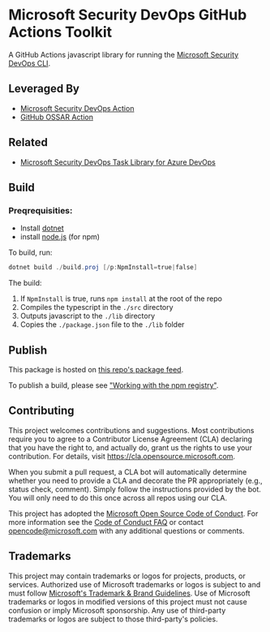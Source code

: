 # Microsoft Security DevOps GitHub Actions Toolkit

A GitHub Actions javascript library for running the [Microsoft Security DevOps CLI](https://aka.ms/msdo-nuget).

## Leveraged By

* [Microsoft Security DevOps Action](https://github.com/microsoft/security-devops-action)
* [GitHub OSSAR Action](https://github.com/github/ossar-action)

## Related

* [Microsoft Security DevOps Task Library for Azure DevOps](https://github.com/microsoft/security-devops-azdevops-task-lib)

## Build

### Preqrequisities:

* Install [dotnet](https://dotnet.microsoft.com/en-us/)
* install [node.js](https://nodejs.org/en) (for npm)

To build, run:
```powershell
dotnet build ./build.proj [/p:NpmInstall=true|false]
```

The build:
1. If `NpmInstall` is true, runs `npm install` at the root of the repo
1. Compiles the typescript in the `./src` directory
1. Outputs javascript to the `./lib` directory
1. Copies the `./package.json` file to the `./lib` folder

## Publish

This package is hosted on [this repo's package feed](https://github.com/microsoft/security-devops-azdevops-task-lib/pkgs/npm/security-devops-azdevops-task-lib).

To publish a build, please see ["Working with the npm registry"](https://docs.github.com/en/packages/working-with-a-github-packages-registry/working-with-the-npm-registry#authenticating-to-github-packages).

## Contributing

This project welcomes contributions and suggestions.  Most contributions require you to agree to a
Contributor License Agreement (CLA) declaring that you have the right to, and actually do, grant us
the rights to use your contribution. For details, visit https://cla.opensource.microsoft.com.

When you submit a pull request, a CLA bot will automatically determine whether you need to provide
a CLA and decorate the PR appropriately (e.g., status check, comment). Simply follow the instructions
provided by the bot. You will only need to do this once across all repos using our CLA.

This project has adopted the [Microsoft Open Source Code of Conduct](https://opensource.microsoft.com/codeofconduct/).
For more information see the [Code of Conduct FAQ](https://opensource.microsoft.com/codeofconduct/faq/) or
contact [opencode@microsoft.com](mailto:opencode@microsoft.com) with any additional questions or comments.

## Trademarks

This project may contain trademarks or logos for projects, products, or services. Authorized use of Microsoft 
trademarks or logos is subject to and must follow 
[Microsoft's Trademark & Brand Guidelines](https://www.microsoft.com/en-us/legal/intellectualproperty/trademarks/usage/general).
Use of Microsoft trademarks or logos in modified versions of this project must not cause confusion or imply Microsoft sponsorship.
Any use of third-party trademarks or logos are subject to those third-party's policies.
